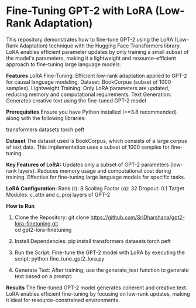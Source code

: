 # Fine-Tuning GPT-2 with LoRA (Low-Rank Adaptation)
This repository demonstrates how to fine-tune GPT-2 using the LoRA (Low-Rank Adaptation) technique with the Hugging Face Transformers library. LoRA enables efficient parameter updates by only training a small subset of the model's parameters, making it a lightweight and resource-efficient approach to fine-tuning large language models.

**Features**
LoRA Fine-Tuning: Efficient low-rank adaptation applied to GPT-2 for causal language modeling.
Dataset: BookCorpus (subset of 1000 samples).
Lightweight Training: Only LoRA parameters are updated, reducing memory and computational requirements.
Text Generation: Generates creative text using the fine-tuned GPT-2 model

**Prerequisites**
Ensure you have Python installed (>=3.8 recommended) along with the following libraries:

transformers
datasets
torch
peft

**Dataset**
The dataset used is BookCorpus, which consists of a large corpus of text data. This implementation uses a subset of 1000 samples for fine-tuning.

**Key Features of LoRA:**
Updates only a subset of GPT-2 parameters (low-rank layers).
Reduces memory usage and computational cost during training.
Effective for fine-tuning large language models for specific tasks.

**LoRA Configuration:**
Rank (r): 8
Scaling Factor (α): 32
Dropout: 0.1
Target Modules: c_attn and c_proj layers of GPT-2

**How to Run**
1. Clone the Repository:
git clone https://github.com/SriDharshana/gpt2-lora-finetuning.git  
cd gpt2-lora-finetuning

2. Install Dependencies:
pip install transformers datasets torch peft
     
3. Run the Script:
Fine-tune the GPT-2 model with LoRA by executing the script:
python fine_tune_gpt2_lora.py

4. Generate Text:
After training, use the generate_text function to generate text based on a prompt:

**Results**
The fine-tuned GPT-2 model generates coherent and creative text. LoRA enables efficient fine-tuning by focusing on low-rank updates, making it ideal for resource-constrained environments.
